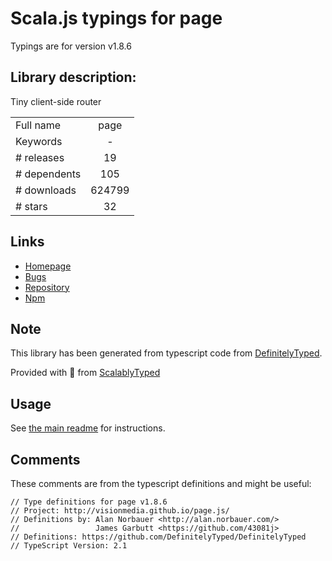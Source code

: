 
# Scala.js typings for page

Typings are for version v1.8.6

## Library description:
Tiny client-side router

|                    |                 |
| ------------------ | :-------------: |
| Full name          | page |
| Keywords           | - |
| # releases         | 19 |
| # dependents       | 105 |
| # downloads        | 624799 |
| # stars            | 32 |

## Links
- [Homepage](https://github.com/visionmedia/page.js#readme)
- [Bugs](https://github.com/visionmedia/page.js/issues)
- [Repository](https://github.com/visionmedia/page.js)
- [Npm](https://www.npmjs.com/package/page)
    


## Note
This library has been generated from typescript code from [DefinitelyTyped](https://definitelytyped.org).

Provided with :purple_heart: from [ScalablyTyped](https://github.com/oyvindberg/ScalablyTyped)

## Usage
See [the main readme](../../readme.md) for instructions.

## Comments

These comments are from the typescript definitions and might be useful:
```
// Type definitions for page v1.8.6
// Project: http://visionmedia.github.io/page.js/
// Definitions by: Alan Norbauer <http://alan.norbauer.com/>
//                 James Garbutt <https://github.com/43081j>
// Definitions: https://github.com/DefinitelyTyped/DefinitelyTyped
// TypeScript Version: 2.1

```


